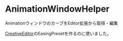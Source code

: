 # AnimationWindowHelper
AnimationウィンドウのカーブをEditor拡張から取得・編集

[CreativeEditor](https://github.com/haw2fregel/CreativeEditor)のEasingPresetを作るのに使いました。
